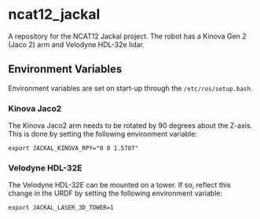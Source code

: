 # ncat12_jackal

A repository for the NCAT12 Jackal project. The robot has a Kinova Gen 2 (Jaco 2) arm and Velodyne HDL-32e lidar.

## Environment Variables
Environment variables are set on start-up through the `/etc/ros/setup.bash`.

### Kinova Jaco2
The Kinova Jaco2 arm needs to be rotated by 90 degrees about the Z-axis. This is done by setting the following environment variable: 

```export JACKAL_KINOVA_RPY="0 0 1.5707" ```

### Velodyne HDL-32E
The Velodyne HDL-32E can be mounted on a tower. If so, reflect this change in the URDF by setting the following environment variable: 

```export JACKAL_LASER_3D_TOWER=1```


